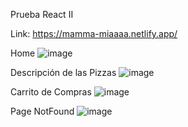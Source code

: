Prueba React II 

Link: https://mamma-miaaaa.netlify.app/

Home
![image](https://user-images.githubusercontent.com/95989282/196062293-400f6246-0184-42c1-82ca-0c48545ebcf1.png)


Descripción de las Pizzas
![image](https://user-images.githubusercontent.com/95989282/196062332-eb8aa9fc-9fbd-47e2-9d12-74c0846125f9.png)


Carrito de Compras 
![image](https://user-images.githubusercontent.com/95989282/196062360-7e1de7a2-9e40-4a58-aef5-98a848b8e397.png)

Page NotFound
![image](https://user-images.githubusercontent.com/95989282/196063655-c769ec7a-50db-4466-b3c2-9354a47d8201.png)

